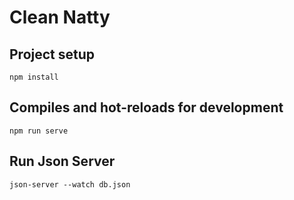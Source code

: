 # Clean Natty  

## Project setup
```
npm install
```

## Compiles and hot-reloads for development
```
npm run serve
```

## Run Json Server
```
json-server --watch db.json
``` 

